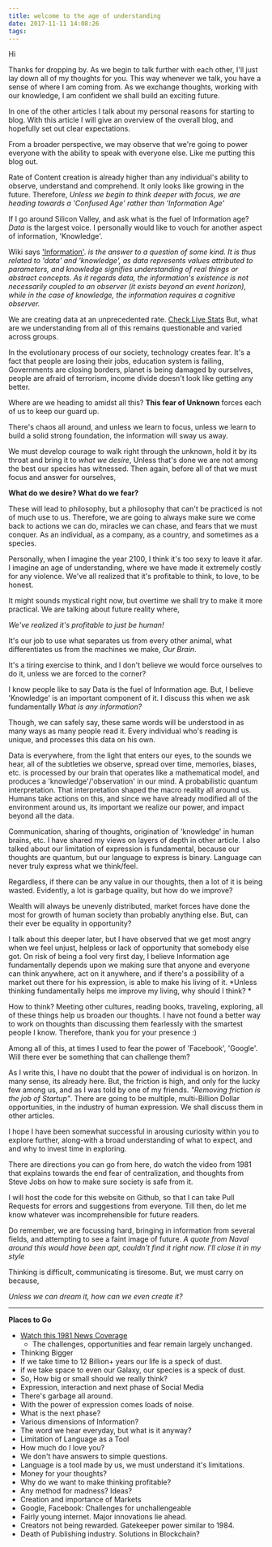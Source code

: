 ```yaml
---
title: welcome to the age of understanding
date: 2017-11-11 14:08:26
tags:
---
```


Hi

Thanks for dropping by. As we begin to talk further with each other, I'll just lay down all of my thoughts for you. This way whenever we talk, you have a sense of where I am coming from. As we exchange thoughts, working with our knowledge, I am confident we shall build an exciting future.

In one of the other articles I talk about my personal reasons for starting to blog. With this article I will give an overview of the overall blog, and hopefully set out clear expectations.

From a broader perspective, we may observe that we're going to power everyone with the ability to speak with everyone else. Like me putting this blog out.

Rate of Content creation is already higher than any individual's ability to observe, understand and comprehend. It only looks like growing in the future. Therefore,
*Unless we begin to think deeper with focus, we are heading towards a 'Confused Age' rather than 'Information Age'*

<!-- It's important to understand because that is the source of 'Knowledge'. -->

If I go around Silicon Valley, and ask what is the fuel of Information age?
*Data* is the largest voice. I personally would like to vouch for another aspect of information, 'Knowledge'.

Wiki says ['Information'](https://en.wikipedia.org/wiki/Information). *is the answer to a question of some kind. It is thus related to 'data' and 'knowledge', as data represents values attributed to parameters, and knowledge signifies understanding of real things or abstract concepts. As it regards data, the information's existence is not necessarily coupled to an observer (it exists beyond an event horizon), while in the case of knowledge, the information requires a cognitive observer.*

We are creating data at an unprecedented rate. [Check Live Stats](http://www.internetlivestats.com/) But, what are we understanding from all of this remains questionable and varied across groups.

In the evolutionary process of our society, technology creates fear. It's a fact that people are losing their jobs, education system is failing, Governments are closing borders, planet is being damaged by ourselves, people are afraid of terrorism, income divide doesn't look like getting any better.

Where are we heading to amidst all this? **This fear of Unknown** forces each of us to keep our guard up.

There's chaos all around, and unless we learn to focus, unless we learn to build a solid strong foundation, the information will sway us away.

We must develop courage to walk right through the unknown, hold it by its throat and bring it to *what we desire*, Unless that's done we are not among the best our species has witnessed. Then again, before all of that we must focus and answer for ourselves,

**What do we desire? What do we fear?**

These will lead to philosophy, but a philosophy that can't be practiced is not of much use to us. Therefore, we are going to always make sure we come back to actions we can do, miracles we can chase, and fears that we must conquer. As an individual, as a company, as a country, and sometimes as a species.

Personally, when I imagine the year 2100, I think it's too sexy to leave it afar. I imagine an age of understanding, where we have made it extremely costly for any violence. We've all realized that it's profitable to think, to love, to be honest.

It might sounds mystical right now, but overtime we shall try to make it more practical. We are talking about future reality where,

*We've realized it's profitable to just be human!*

It's our job to use what separates us from every other animal, what differentiates us from the machines we make, *Our Brain*.

It's a tiring exercise to think, and I don't believe we would force ourselves to do it, unless we are forced to the corner?

I know people like to say Data is the fuel of Information age. But, I believe 'Knowledge' is an important component of it. I discuss this when we ask fundamentally *What is any information?*

Though, we can safely say, these same words will be understood in as many ways as many people read it. Every individual who's reading is unique, and processes this data on his own.

Data is everywhere, from the light that enters our eyes, to the sounds we hear, all of the subtleties we observe, spread over time, memories, biases, etc. is processed by our brain that operates like a mathematical model, and produces a 'knowledge'/'observation' in our mind. A probabilistic quantum interpretation. That interpretation shaped the macro reality all around us. Humans take actions on this, and since we have already modified all of the environment around us, its important we realize our power, and impact beyond all the data.

Communication, sharing of thoughts, origination of 'knowledge' in human brains, etc. I have shared my views on layers of depth in other article. I also talked about our limitation of expression is fundamental, because our thoughts are quantum, but our language to express is binary. Language can never truly express what we think/feel.

Regardless, if there can be any value in our thoughts, then a lot of it is being wasted. Evidently, a lot is garbage quality, but how do we improve?

Wealth will always be unevenly distributed, market forces have done the most for growth of human society than probably anything else. But, can their ever be equality in opportunity?

I talk about this deeper later, but I have observed that we get most angry when we feel unjust, helpless or lack of opportunity that somebody else got.
On risk of being a fool very first day, I believe Information age fundamentally depends upon we making sure that anyone and everyone can think anywhere, act on it anywhere, and if there's a possibility of a market out there for his expression, is able to make his living of it. *Unless thinking fundamentally helps me improve my living, why should I think? *

How to think?
Meeting other cultures, reading books, traveling, exploring, all of these things help us broaden our thoughts. I have not found a better way to work on thoughts than discussing them fearlessly with the smartest people I know. Therefore, thank you for your presence :)

Among all of this, at times I used to fear the power of 'Facebook', 'Google'. Will there ever be something that can challenge them?

As I write this, I have no doubt that the power of individual is on horizon. In many sense, its already here. But, the friction is high, and only for the lucky few among us, and as I was told by one of my friends. *"Removing friction is the job of Startup"*. There are going to be multiple, multi-Billion Dollar opportunities, in the industry of human expression. We shall discuss them in other articles.

I hope I have been somewhat successful in arousing curiosity within you to explore further, along-with a broad understanding of what to expect, and and why to invest time in exploring.

There are directions you can go from here, do watch the video from 1981 that explains towards the end fear of centralization, and thoughts from Steve Jobs on how to make sure society is safe from it.

I will host the code for this website on Github, so that I can take Pull Requests for errors and suggestions from everyone.
Till then, do let me know whatever was incomprehensible for future readers.

Do remember, we are focussing hard, bringing in information from several fields, and attempting to see a faint image of future. *A quote from Naval around this would have been apt, couldn't find it right now. I'll close it in my style*

Thinking is difficult, communicating is tiresome. But, we must carry on because,

*Unless we can dream it, how can we even create it?*

---
**Places to Go**
- [Watch this 1981 News Coverage](https://www.youtube.com/watch?v=3H-Y-D3-j-M)
  - The challenges, opportunities and fear remain largely unchanged.
- Thinking Bigger
 - If we take time to 12 Billion+ years our life is a speck of dust.
  - if we take space to even our Galaxy, our species is a speck of dust.
  - So, How big or small should we really think?
- Expression, interaction and next phase of Social Media
 - There's garbage all around.
 - With the power of expression comes loads of noise.
 - What is the next phase?
- Various dimensions of Information?
 - The word we hear everyday, but what is it anyway?
- Limitation of Language as a Tool
 - How much do I love you?
 - We don't have answers to simple questions.
 - Language is a tool made by us, we must understand it's limitations.
- Money for your thoughts?
 - Why do we want to make thinking profitable?
 - Any method for madness? Ideas?
 - Creation and importance of Markets
- Google, Facebook: Challenges for unchallengeable
 - Fairly young internet. Major innovations lie ahead.
 - Creators not being rewarded. Gatekeeper power similar to 1984.
 - Death of Publishing industry. Solutions in Blockchain?
